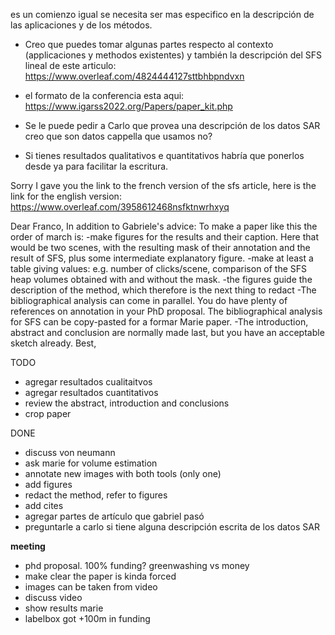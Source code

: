 es un comienzo igual se necesita ser mas especifico en la descripción de las aplicaciones y de los métodos. 

* Creo que puedes tomar algunas partes respecto al contexto (applicaciones y methodos existentes) y también la descripción del SFS lineal de este articulo:  https://www.overleaf.com/4824444127sttbhbpndvxn

* el formato de la conferencia esta aqui: https://www.igarss2022.org/Papers/paper_kit.php

* Se le puede pedir a Carlo que provea una descripción de los datos SAR creo que son datos cappella que usamos no? 

* Si tienes resultados qualitativos e quantitativos habría que ponerlos desde ya para facilitar la escritura. 

Sorry I gave you the link to the french version of the sfs article, here is the link for the english version: https://www.overleaf.com/3958612468nsfktnwrhxyq

Dear Franco,
In addition to Gabriele's advice:
To make a paper like this the order of march is:
-make figures for the results and their caption. Here that would be two scenes, with the resulting mask of their annotation and the result of SFS, plus some intermediate explanatory figure.
-make at least a table giving values: e.g. number of clicks/scene, comparison of the SFS heap volumes obtained with and without the mask.
-the figures guide the description of the method, which therefore is the next thing to redact
-The bibliographical analysis can come in parallel. You do have plenty of references on annotation in your PhD proposal.  The bibliographical analysis for SFS can be copy-pasted for a formar Marie paper.
-The introduction, abstract and conclusion are normally made last, but you have an acceptable sketch already.
Best,

TODO

- agregar resultados cualitaitvos
- agregar resultados cuantitativos
- review the abstract, introduction and conclusions
- crop paper


DONE

- discuss von neumann
- ask marie for volume estimation 
- annotate new images with both tools (only one)
- add figures
- redact the method, refer to figures
- add cites
- agregar partes de artículo que gabriel pasó
- preguntarle a carlo si tiene alguna descripción escrita de los datos SAR

**meeting**

- phd proposal. 100% funding? greenwashing vs money
- make clear the paper is kinda forced 
- images can be taken from video
- discuss video
- show results marie
- labelbox got +100m in funding

